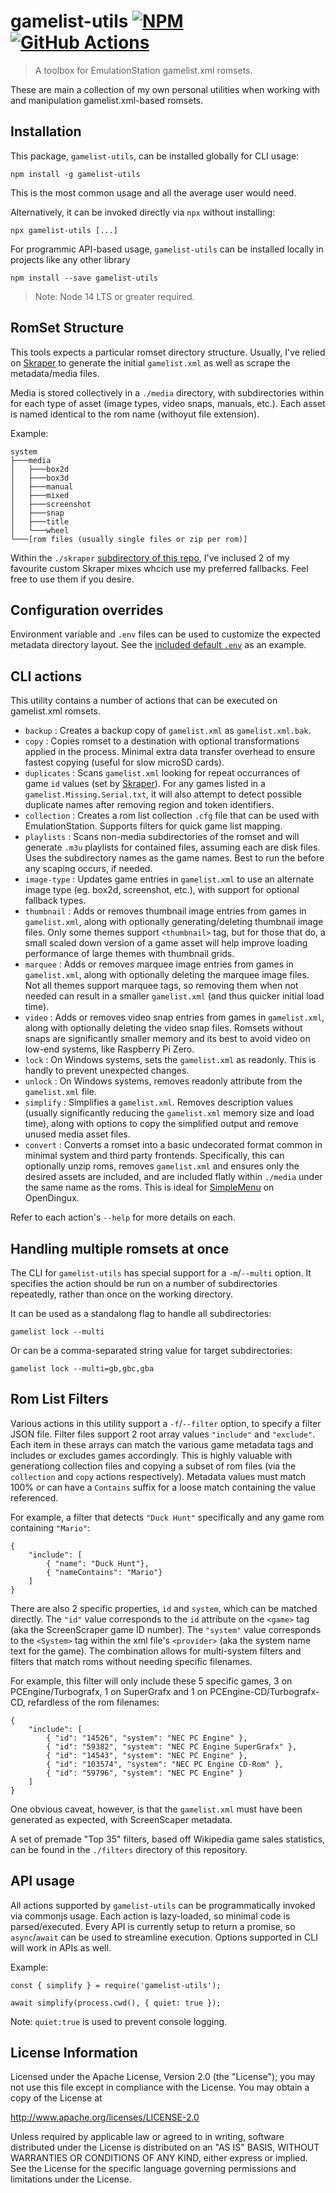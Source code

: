 # gamelist-utils  [![NPM](https://img.shields.io/npm/v/gamelist-utils.svg?logo=npm)](https://www.npmjs.com/package/gamelist-utils) [![GitHub Actions](https://github.com/jaycanuck/gamelist-utils/actions/workflows/lint.yml/badge.svg)](https://github.com/JayCanuck/gamelist-utils/actions/workflows/lint.yml)
> A toolbox for EmulationStation gamelist.xml romsets.

These are main a collection of my own personal utilities when working with and manipulation gamelist.xml-based romsets.

## Installation

This package, `gamelist-utils`, can be installed globally for CLI usage:
```
npm install -g gamelist-utils
```
This is the most common usage and all the average user would need.


Alternatively, it can be invoked directly via `npx` without installing:
```
npx gamelist-utils [...]
```

For programmic API-based usage, `gamelist-utils` can be installed locally in projects like any other library
```
npm install --save gamelist-utils
```

> Note: Node 14 LTS or greater required.

## RomSet Structure

This tools expects a particular romset directory structure.  Usually, I've relied on [Skraper](http://skraper.net/) to generate the initial `gamelist.xml` as well as scrape the metadata/media files.

Media is stored collectively in a `./media` directory, with subdirectories within for each type of asset (image types, video snaps, manuals, etc.). Each asset is named identical to the rom name (withoyut file extension).

Example:
```
system
├───media
│   ├───box2d
│   ├───box3d
│   ├───manual
│   ├───mixed
│   ├───screenshot
│   ├───snap
│   ├───title
│   └───wheel
└───[rom files (usually single files or zip per rom)]
```

Within the `./skraper` [subdirectory of this repo](https://github.com/JayCanuck/gamelist-utils/tree/main/skraper), I've inclused 2 of my favourite custom Skraper mixes whcich use my preferred fallbacks. Feel free to use them if you desire.

## Configuration overrides

Environment variable and `.env` files can be used to customize the expected metadata directory layout. See the [included default `.env`](https://github.com/JayCanuck/gamelist-utils/blob/main/.env) as an example.

## CLI actions

This utility contains a number of actions that can be executed on gamelist.xml romsets.

* `backup` : Creates a backup copy of `gamelist.xml` as `gamelist.xml.bak`.
* `copy` : Copies romset to a destination with optional transformations applied in the process. Minimal extra data transfer overhead to ensure fastest copying (useful for slow microSD cards).
* `duplicates` : Scans `gamelist.xml` looking for repeat occurrances of game `id` values (set by [Skraper](http://skraper.net/)). For any games listed in a `gamelist.Missing.Serial.txt`, it will also attempt to detect possible duplicate names after removing region and token identifiers.
* `collection` : Creates a rom list collection `.cfg` file that can be used with EmulationStation. Supports filters for quick game list mapping.
* `playlists` : Scans non-media subdirectories of the romset and will generate `.m3u` playlists for contained files, assuming each are disk files. Uses the subdirectory names as the game names.  Best to run the before any scaping occurs, if needed.
* `image-type` : Updates game entries in `gamelist.xml` to use an alternate image type (eg. box2d, screenshot, etc.), with support for optional fallback types.
* `thumbnail` : Adds or removes thumbnail image entries from games in `gamelist.xml`, along with optionally generating/deleting thumbnail image files. Only some themes support `<thumbnail>` tag, but for those that do, a small scaled down version of a game asset will help improve loading performance of large themes with thumbnail grids.
* `marquee` : Adds or removes marquee image entries from games in `gamelist.xml`, along with optionally deleting the marquee image files. Not all themes support marquee tags, so removing them when not needed can result in a smaller `gamelist.xml` (and thus quicker initial load time).
* `video` : Adds or removes video snap entries from games in `gamelist.xml`, along with optionally deleting the video snap files. Romsets without snaps are significantly smaller memory and its best to avoid video on low-end systems, like Raspberry Pi Zero.
* `lock` : On Windows systems, sets the `gamelist.xml` as readonly. This is handly to prevent unexpected changes.
* `unlock` : On Windows systems, removes readonly attribute from the `gamelist.xml` file.
* `simplify` : Simplifies a `gamelist.xml`.  Removes description values (usually significantly reducing the `gamelist.xml` memory size and load time), along with options to copy the simplified output and remove unused media asset files.
* `convert` : Converts a romset into a basic undecorated format common in minimal system and third party frontends. Specifically, this can optionally unzip roms, removes `gamelist.xml` and ensures only the desired assets are included, and are included flatly within `./media` under the same name as the roms. This is ideal for [SimpleMenu](https://github.com/fgl82/simplemenu/) on OpenDingux.


Refer to each action's `--help` for more details on each.

## Handling multiple romsets at once

The CLI for `gamelist-utils` has special support for a `-m`/`--multi` option. It specifies the action should be run on a number of subdirectories repeatedly, rather than once on the working directory.

It can be used as a standalong flag to handle all subdirectories:
```
gamelist lock --multi
```

Or can be a comma-separated string value for target subdirectories:
```
gamelist lock --multi=gb,gbc,gba
```

## Rom List Filters

Various actions in this utility support a `-f`/`--filter` option, to specify a filter JSON file.  Filter files support 2 root array values `"include"` and `"exclude"`. Each item in these arrays can match the various game metadata tags and includes or excludes games accordingly. This is highly valuable with generationg collection files and copying a subset of rom files (via the `collection` and `copy` actions respectively).  Metadata values must match 100% or can have a `Contains` suffix for a loose match containing the value referenced.

For example, a filter that detects `"Duck Hunt"` specifically and any game rom containing `"Mario"`:
```
{
    "include": [
        { "name": "Duck Hunt"},
        { "nameContains": "Mario"}
    ]
}
```

There are also 2 specific properties, `id` and `system`, which can be matched directly. The `"id"` value corresponds to the `id` attribute on the `<game>` tag (aka the ScreenScraper game ID number). The `"system"` value corresponds to the `<System>` tag within the xml file's `<provider>` (aka the system name text for the game).  The combination allows for multi-system filters and filters that match roms without needing specific filenames.

For example, this filter will only include these 5 specific games, 3 on PCEngine/Turbografx, 1 on SuperGrafx and 1 on PCEngine-CD/Turbografx-CD, refardless of the rom filenames:
```
{
	"include": [
		{ "id": "14526", "system": "NEC PC Engine" },
		{ "id": "59382", "system": "NEC PC Engine SuperGrafx" },
		{ "id": "14543", "system": "NEC PC Engine" },
		{ "id": "103574", "system": "NEC PC Engine CD-Rom" },
		{ "id": "59796", "system": "NEC PC Engine" }
    ]
}
```
One obvious caveat, however, is that the `gamelist.xml` must have been generated as expected, with ScreenScaper metadata.

A set of premade "Top 35" filters, based off Wikipedia game sales statistics, can be found in the `./filters` directory of this repository.

## API usage

All actions supported by `gamelist-utils` can be programmatically invoked via commonjs usage. Each action is lazy-loaded, so minimal code is parsed/executed. Every API is currently setup to return a promise, so `async`/`await` can be used to streamline execution. Options supported in CLI will work in APIs as well.

Example:
```
const { simplify } = require('gamelist-utils');

await simplify(process.cwd(), { quiet: true });
```
Note: `quiet:true` is used to prevent console logging.


## License Information

Licensed under the Apache License, Version 2.0 (the "License"); you may not use this file except in compliance with the License. You may obtain a copy of the License at

http://www.apache.org/licenses/LICENSE-2.0

Unless required by applicable law or agreed to in writing, software distributed under the License is distributed on an "AS IS" BASIS, WITHOUT WARRANTIES OR CONDITIONS OF ANY KIND, either express or implied. See the License for the specific language governing permissions and limitations under the License.
